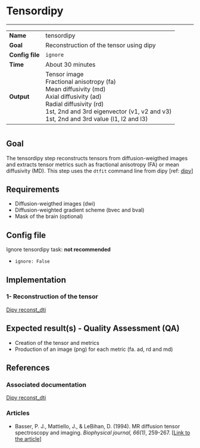 # Tensordipy
---

|                |                                                       |
|----------------|-------------------------------------------------------|
|**Name**        | tensordipy                                            |
|**Goal**        | Reconstruction of the tensor using dipy               |
|**Config file** | `ignore`                                              |
|**Time**        | About 30 minutes                                      |
|**Output**      | Tensor image <br> Fractional anisotropy (fa) <br> Mean diffusivity (md) <br> Axial diffusivity (ad) <br> Radial diffusivity (rd) <br> 1st, 2nd and 3rd eigenvector (v1, v2 and v3) <br> 1st, 2nd and 3rd value (l1, l2 and l3) |

#

## Goal

The tensordipy step reconstructs tensors from diffusion-weigthed images and extracts tensor metrics such as fractional anisotropy (FA) or mean diffusivity (MD).
This step uses the `dtfit` command line from dipy [ref: <a href="http://nipy.org/dipy/examples_built/reconst_dti.html#example-reconst-dti" target="_blank">dipy</a>]

## Requirements

- Diffusion-weigthed images (dwi)
- Diffusion-weighted gradient scheme (bvec and bval)
- Mask of the brain (optional)

## Config file

Ignore tensordipy task: **not recommended**
- `ignore: False`

## Implementation

### 1- Reconstruction of the tensor

<a href="http://nipy.org/dipy/examples_built/reconst_dti.html#example-reconst-dti" target="_blank">Dipy reconst_dti</a>

## Expected result(s) - Quality Assessment (QA)

- Creation of the tensor and metrics
- Production of an image (png) for each metric (fa. ad, rd and md)

## References

### Associated documentation

<a href="http://nipy.org/dipy/examples_built/reconst_dti.html#example-reconst-dti" target="_blank">Dipy reconst_dti</a>

### Articles

- Basser, P. J., Mattiello, J., & LeBihan, D. (1994). MR diffusion tensor spectroscopy and imaging. *Biophysical journal, 66(1)*, 259-267. [<a href="http://www.pubmedcentral.nih.gov/articlerender.fcgi?artid=1275686&tool=pmcentrez&rendertype=abstract" target="_blank">Link to the article</a>] 



